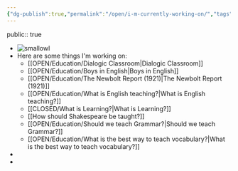 ```yaml
---
{"dg-publish":true,"permalink":"/open/i-m-currently-working-on/","tags":"gardenEntry"}
---
```



public:: true

- ![smallowl](https://www.garyhollingsbee.com/digigarden/assets/smallOwl.png)
- Here are some things I'm working on:
	- [[OPEN/Education/Dialogic Classroom|Dialogic Classroom]]
	- [[OPEN/Education/Boys in English|Boys in English]]
	- [[OPEN/Education/The Newbolt Report (1921)|The Newbolt Report (1921)]]
	- [[OPEN/Education/What is English teaching?|What is English teaching?]]
	- [[CLOSED/What is Learning?|What is Learning?]]
	- [[How should Shakespeare be taught?]]
	- [[OPEN/Education/Should we teach Grammar?|Should we teach Grammar?]]
	- [[OPEN/Education/What is the best way to teach vocabulary?|What is the best way to teach vocabulary?]]
-
-